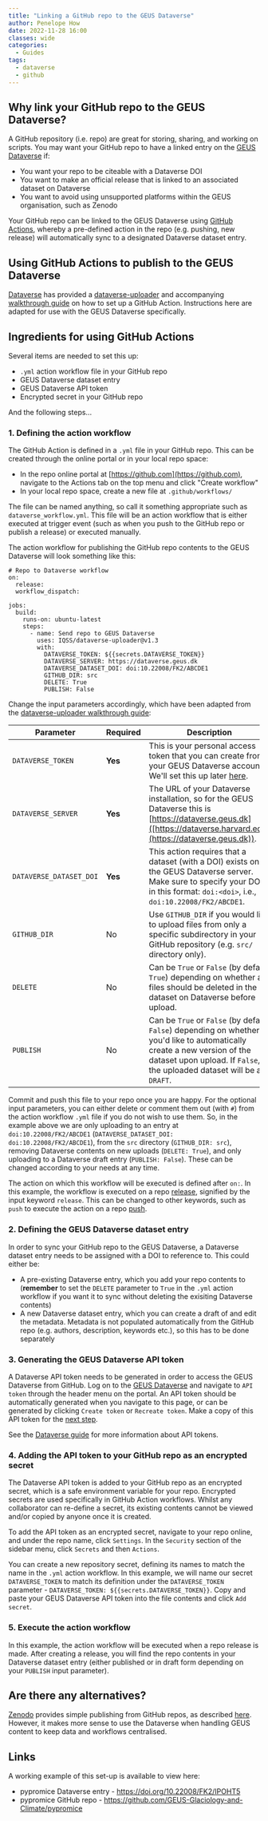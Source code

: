 ```yaml
---
title: "Linking a GitHub repo to the GEUS Dataverse"
author: Penelope How
date: 2022-11-28 16:00
classes: wide
categories:
  - Guides
tags: 
  - dataverse
  - github
---
```


## Why link your GitHub repo to the GEUS Dataverse?
A GitHub repository (i.e. repo) are great for storing, sharing, and working on scripts. You may want your GitHub repo to have a linked entry on the [GEUS Dataverse](https://dataverse.geus.dk/) if:

- You want your repo to be citeable with a Dataverse DOI
- You want to make an official release that is linked to an associated dataset on Dataverse
- You want to avoid using unsupported platforms within the GEUS organisation, such as Zenodo

Your GitHub repo can be linked to the GEUS Dataverse using [GitHub Actions](https://github.com/features/actions), whereby a pre-defined action in the repo (e.g. pushing, new release) will automatically sync to a designated Dataverse dataset entry.


## Using GitHub Actions to publish to the GEUS Dataverse
[Dataverse](https://github.com/IQSS/dataverse) has provided a [dataverse-uploader](https://github.com/IQSS/dataverse-uploader) and accompanying [walkthrough guide](https://github.com/marketplace/actions/dataverse-uploader-action) on how to set up a GitHub Action. Instructions here are adapted for use with the GEUS Dataverse specifically.

## Ingredients for using GitHub Actions
Several items are needed to set this up:
- `.yml` action workflow file in your GitHub repo
- GEUS Dataverse dataset entry
- GEUS Dataverse API token
- Encrypted secret in your GitHub repo

And the following steps...

### 1. Defining the action workflow
The GitHub Action is defined in a `.yml` file in your GitHub repo. This can be created through the online portal or in your local repo space:

- In the repo online portal at [https://github.com](https://github.com), navigate to the Actions tab on the top menu and click "Create workflow"
- In your local repo space, create a new file at `.github/workflows/`

The file can be named anything, so call it something appropriate such as `dataverse_workflow.yml`. This file will be an action workflow that is either executed at trigger event (such as when you push to the GitHub repo or publish a release) or executed manually. 

The action workflow for publishing the GitHub repo contents to the GEUS Dataverse will look something like this:

```
# Repo to Dataverse workflow
on: 
  release:
  workflow_dispatch:

jobs:
  build:
    runs-on: ubuntu-latest
    steps:
      - name: Send repo to GEUS Dataverse 
        uses: IQSS/dataverse-uploader@v1.3
        with:
          DATAVERSE_TOKEN: ${{secrets.DATAVERSE_TOKEN}}
          DATAVERSE_SERVER: https://dataverse.geus.dk
          DATAVERSE_DATASET_DOI: doi:10.22008/FK2/ABCDE1
          GITHUB_DIR: src
          DELETE: True
          PUBLISH: False
```

Change the input parameters accordingly, which have been adapted from the [dataverse-uploader walkthrough guide](https://github.com/IQSS/dataverse-uploader/blob/master/README.md):

| Parameter | Required | Description                                                                                                                                                                                                                                                                                                                                                                                                                                                                    |
| --------- | -------- |--------------------------------------------------------------------------------------------------------------------------------------------------------------------------------------------------------------------------------------------------------------------------------------------------------------------------------------------------------------------------------------------------------------------------------------------------------------------------------|
| `DATAVERSE_TOKEN` | **Yes** | This is your personal access token that you can create from your GEUS Dataverse account. We'll set this up later [here](#2.-defining-the-geus-dataverse-dataset-entry). |
| `DATAVERSE_SERVER` | **Yes** | The URL of your Dataverse installation, so for the GEUS Dataverse this is [https://dataverse.geus.dk]([https://dataverse.harvard.edu](https://dataverse.geus.dk)).                                                                                                                                                                                                                                                                                                                                                                  |
| `DATAVERSE_DATASET_DOI` | **Yes** | This action requires that a dataset (with a DOI) exists on the GEUS Dataverse server. Make sure to specify your DOI in this format: `doi:<doi>`, i.e., `doi:10.22008/FK2/ABCDE1`.                                                                                                                                                                                                                                                                                                     |
| `GITHUB_DIR` | No | Use `GITHUB_DIR` if you would like to upload files from only a specific subdirectory in your GitHub repository (e.g. `src/` directory only).                                                                                                                                                                                                                                                                                                                                           |
| `DELETE` | No | Can be `True` or `False` (by default `True`) depending on whether all files should be deleted in the dataset on Dataverse before upload.                                                                                                                                                                                                                                                                                                                                       |
| `PUBLISH` | No | Can be `True` or `False` (by default `False`) depending on whether you'd like to automatically create a new version of the dataset upon upload. If `False`, the uploaded dataset will be a `DRAFT`.                                                                                                                                                                                                                                                                            |

Commit and push this file to your repo once you are happy. For the optional input parameters, you can either delete or comment them out (with `#`) from the action workflow `.yml` file if you do not wish to use them. So, in the example above we are only uploading to an entry at `doi:10.22008/FK2/ABCDE1` (`DATAVERSE_DATASET_DOI: doi:10.22008/FK2/ABCDE1`), from the `src` directory (`GITHUB_DIR: src`), removing Dataverse contents on new uploads (`DELETE: True`), and only uploading to a Dataverse draft entry (`PUBLISH: False`). These can be changed according to your needs at any time.

The action on which this workflow will be executed is defined after `on:`. In this example, the workflow is executed on a repo [release](https://docs.github.com/en/repositories/releasing-projects-on-github/managing-releases-in-a-repository), signified by the input keyword `release`. This can be changed to other keywords, such as `push` to execute the action on a repo [push](https://github.com/git-guides/git-push).


### 2. Defining the GEUS Dataverse dataset entry
In order to sync your GitHub repo to the GEUS Dataverse, a Dataverse dataset entry needs to be assigned with a DOI to reference to. This could either be:

- A pre-existing Dataverse entry, which you add your repo contents to (**remember** to set the `DELETE` parameter to `True` in the `.yml` action workflow if you want it to sync without deleting the exisiting Dataverse contents) 
- A new Dataverse dataset entry, which you can create a draft of and edit the metadata. Metadata is not populated automatically from the GitHub repo (e.g. authors, description, keywords etc.), so this has to be done separately


### 3. Generating the GEUS Dataverse API token
A Dataverse API token needs to be generated in order to access the GEUS Dataverse from GitHub. Log on to the [GEUS Dataverse](https://dataverse.geus.dk/loginpage.xhtml?redirectPage=%2Fdataverse.xhtml) and navigate to `API token` through the header menu on the portal. An API token should be automatically generated when you navigate to this page, or can be generated by clicking `Create token` or `Recreate token`. Make a copy of this API token for the [next step](#adding-the-api-token-to-your-github-repo-as-an-encrypted-secret).

See the [Dataverse guide](https://guides.dataverse.org/en/latest/user/account.html#how-to-create-your-api-token) for more information about API tokens.


### 4. Adding the API token to your GitHub repo as an encrypted secret 
The Dataverse API token is added to your GitHub repo as an encrypted secret, which is a safe environment variable for your repo. Encrypted secrets are used specifically in GitHub Action workflows. Whilst any collaborator can re-define a secret, its existing contents cannot be viewed and/or copied by anyone once it is created.

To add the API token as an encrypted secret, navigate to your repo online, and under the repo name, click `Settings`. In the `Security` section of the sidebar menu, click `Secrets` and then `Actions`. 

You can create a new repository secret, defining its names to match the name in the `.yml` action workflow. In this example, we will name our secret `DATAVERSE_TOKEN` to match its definition under the `DATAVERSE_TOKEN` parameter - `DATAVERSE_TOKEN: ${{secrets.DATAVERSE_TOKEN}}`. Copy and paste your GEUS Dataverse API token into the file contents and click `Add secret`.


### 5. Execute the action workflow
In this example, the action workflow will be executed when a repo release is made. After creating a release, you will find the repo contents in your Dataverse dataset entry (either published or in draft form depending on your `PUBLISH` input parameter).


## Are there any alternatives?
[Zenodo](https://zenodo.org) provides simple publishing from GitHub repos, as described [here](https://docs.github.com/en/repositories/archiving-a-github-repository/referencing-and-citing-content). However, it makes more sense to use the Dataverse when handling GEUS content to keep data and workflows centralised.


## Links
A working example of this set-up is available to view here:
- pypromice Dataverse entry - https://doi.org/10.22008/FK2/IPOHT5
- pypromice GitHub repo - https://github.com/GEUS-Glaciology-and-Climate/pypromice
